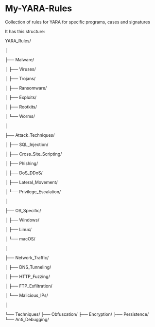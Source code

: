 # My-YARA-Rules
Collection of rules for YARA for specific programs, cases and signatures

It has this structure:

YARA_Rules/

│

├── Malware/

│   ├── Viruses/

│   ├── Trojans/

│   ├── Ransomware/

│   ├── Exploits/

│   ├── Rootkits/

│   └── Worms/

│

├── Attack_Techniques/

│   ├── SQL_Injection/

│   ├── Cross_Site_Scripting/

│   ├── Phishing/

│   ├── DoS_DDoS/

│   ├── Lateral_Movement/

│   └── Privilege_Escalation/

│

├── OS_Specific/

│   ├── Windows/

│   ├── Linux/

│   └── macOS/

│

├── Network_Traffic/

│   ├── DNS_Tunneling/

│   ├── HTTP_Fuzzing/

│   ├── FTP_Exfiltration/

│   └── Malicious_IPs/

│

└── Techniques/
    ├── Obfuscation/
    ├── Encryption/
    ├── Persistence/
    └── Anti_Debugging/
